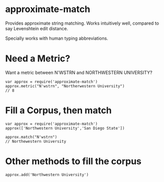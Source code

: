 approximate-match
=================

Provides approximate string matching. Works intuitively well, compared to say Levenshtein edit distance.

Specially works with human typing abbreviations.


Need a Metric?
==============

Want a metric between N'WSTRN and NORTHWESTERN UNIVERSITY?

    var approx = require('approximate-match')
    approx.metric("N'wstrn", "Northerwestern University")
    // 8

Fill a Corpus, then match
=========================

    var approx = require('approximate-match')
    approx(['Northwestern University','San Diego State'])

    approx.match("N'wstrn")
    // Northewestern University

Other methods to fill the corpus
================================

    approx.add('Northwestern University')

